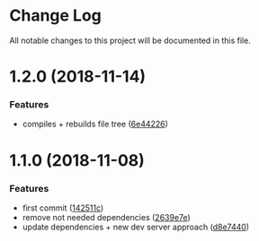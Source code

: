 # Change Log

All notable changes to this project will be documented in this file.

<a name="1.2.0"></a>
# 1.2.0 (2018-11-14)


### Features

* compiles + rebuilds file tree ([6e44226](https://github.com/SUI-Components/sui/commit/6e44226))



<a name="1.1.0"></a>
# 1.1.0 (2018-11-08)


### Features

* first commit ([142511c](https://github.com/SUI-Components/sui/commit/142511c))
* remove not needed dependencies ([2639e7e](https://github.com/SUI-Components/sui/commit/2639e7e))
* update dependencies + new dev server approach ([d8e7440](https://github.com/SUI-Components/sui/commit/d8e7440))



